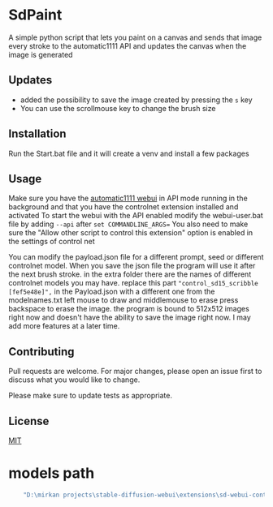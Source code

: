# SdPaint
A simple python script that lets you paint on a canvas and sends that image every stroke to the automatic1111 API and updates the canvas when the image is generated

## Updates

- added the possibility to save the image created by pressing the ```s``` key
- You can use the scrollmouse key to change the brush size

## Installation

Run the Start.bat file and it will create a venv and install a few packages

## Usage

Make sure you have the [automatic1111 webui](https://github.com/AUTOMATIC1111/stable-diffusion-webui) in API mode running in the background and that you have the controlnet extension installed and activated
To start the webui with the API enabled modify the webui-user.bat file by adding ```--api``` after ```set COMMANDLINE_ARGS=```
You also need to make sure the "Allow other script to control this extension" option is enabled in the settings of control net

You can modify the payload.json file for a different prompt, seed or different controlnet model.
When you save the json file the program will use it after the next brush stroke.
in the extra folder there are the names of different controlnet models you may have.
replace this part ```"control_sd15_scribble [fef5e48e]",``` in the Payload.json with a different one from the modelnames.txt
left mouse to draw and middlemouse to erase
press backspace to erase the image.
the program is bound to 512x512 images right now and doesn't have the ability to save the image right now.
I may add more features at a later time.

## Contributing

Pull requests are welcome. For major changes, please open an issue first
to discuss what you would like to change.

Please make sure to update tests as appropriate.

## License

[MIT](https://choosealicense.com/licenses/mit/)


# models path
```bash
    "D:\mirkan projects\stable-diffusion-webui\extensions\sd-webui-controlnet\models"
```
